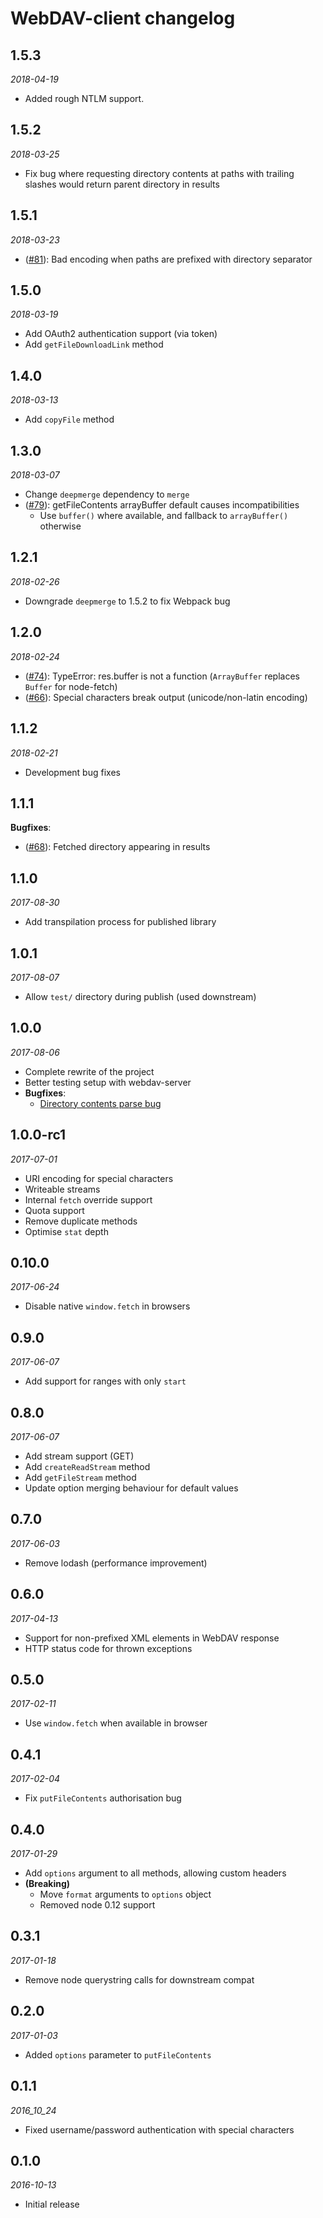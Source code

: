 # WebDAV-client changelog

## 1.5.3
_2018-04-19_

 * Added rough NTLM support.

## 1.5.2
_2018-03-25_

 * Fix bug where requesting directory contents at paths with trailing slashes would return parent directory in results

## 1.5.1
_2018-03-23_

 * ([#81](https://github.com/perry-mitchell/webdav-client/issues/81)): Bad encoding when paths are prefixed with directory separator

## 1.5.0
_2018-03-19_

 * Add OAuth2 authentication support (via token)
 * Add `getFileDownloadLink` method

## 1.4.0
_2018-03-13_

 * Add `copyFile` method

## 1.3.0
_2018-03-07_

 * Change `deepmerge` dependency to `merge`
 * ([#79](https://github.com/perry-mitchell/webdav-client/issues/79)): getFileContents arrayBuffer default causes incompatibilities
   * Use `buffer()` where available, and fallback to `arrayBuffer()` otherwise

## 1.2.1
_2018-02-26_

 * Downgrade `deepmerge` to 1.5.2 to fix Webpack bug

## 1.2.0
_2018-02-24_

 * ([#74](https://github.com/perry-mitchell/webdav-client/issues/74)): TypeError: res.buffer is not a function (`ArrayBuffer` replaces `Buffer` for node-fetch)
 * ([#66](https://github.com/perry-mitchell/webdav-client/issues/66)): Special characters break output (unicode/non-latin encoding)

## 1.1.2
_2018-02-21_

 * Development bug fixes

## 1.1.1

**Bugfixes**:

 * ([#68](https://github.com/perry-mitchell/webdav-client/issues/68)): Fetched directory appearing in results

## 1.1.0
_2017-08-30_

 * Add transpilation process for published library

## 1.0.1
_2017-08-07_

 * Allow `test/` directory during publish (used downstream)

## **1.0.0**
_2017-08-06_

 * Complete rewrite of the project
 * Better testing setup with webdav-server
 * **Bugfixes**:
   * [Directory contents parse bug](https://github.com/perry-mitchell/webdav-client/issues/54)

## 1.0.0-rc1
_2017-07-01_

 * URI encoding for special characters
 * Writeable streams
 * Internal `fetch` override support
 * Quota support
 * Remove duplicate methods
 * Optimise `stat` depth

## 0.10.0
_2017-06-24_

 * Disable native `window.fetch` in browsers

## 0.9.0
_2017-06-07_

 * Add support for ranges with only `start`

## 0.8.0
_2017-06-07_

 * Add stream support (GET)
 * Add `createReadStream` method
 * Add `getFileStream` method
 * Update option merging behaviour for default values

## 0.7.0
_2017-06-03_

 * Remove lodash (performance improvement)

## 0.6.0
_2017-04-13_

 * Support for non-prefixed XML elements in WebDAV response
 * HTTP status code for thrown exceptions

## 0.5.0
_2017-02-11_

 * Use `window.fetch` when available in browser

## 0.4.1
_2017-02-04_

 * Fix `putFileContents` authorisation bug

## 0.4.0
_2017-01-29_

 * Add `options` argument to all methods, allowing custom headers
 * **(Breaking)**
   * Move `format` arguments to `options` object
   * Removed node 0.12 support

## 0.3.1
_2017-01-18_

 * Remove node querystring calls for downstream compat

## 0.2.0
_2017-01-03_

 * Added `options` parameter to `putFileContents`

## 0.1.1
_2016_10_24_

 * Fixed username/password authentication with special characters

## 0.1.0
_2016-10-13_

 * Initial release
